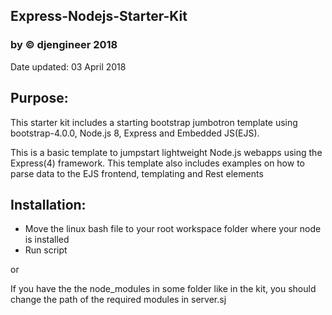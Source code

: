 ## Express-Nodejs-Starter-Kit 
### by © djengineer 2018
Date updated: 03 April 2018

## Purpose:
This starter kit includes a starting bootstrap jumbotron template using bootstrap-4.0.0, Node.js 8, Express and Embedded JS(EJS).

This is a basic template to jumpstart lightweight Node.js webapps using the Express(4) framework.
This template also includes examples on how to parse data to the EJS frontend, templating and Rest elements

## Installation:
- Move the linux bash file to your root workspace folder where your node is installed
- Run script

or

If you have the the node_modules in some folder like in the kit, you should change the path of the required modules in server.sj

